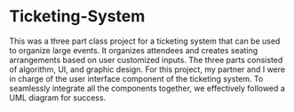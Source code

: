 # Ticketing-System

This was a three part class project for a ticketing system that can be used to organize large events. It organizes attendees and creates seating arrangements based on user customized inputs.
The three parts consisted of algorithm, UI, and graphic design.
For this project, my partner and I were in charge of the user interface component of the ticketing system.
To seamlessly integrate all the components together, we effectively followed a UML diagram for success. 
